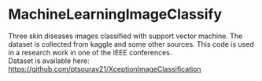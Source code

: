 # MachineLearningImageClassify
Three skin diseases images classified with support vector machine. The dataset is collected from kaggle and some other sources. This code is used in a research work in one of the IEEE conferences.<br>
Dataset is available here: https://github.com/ptsourav21/XceptionImageClassification
